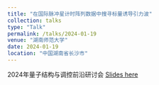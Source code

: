 ```yaml
---
title: "在国际脉冲星计时阵列数据中搜寻标量诱导引力波"
collection: talks
type: "Talk"
permalink: /talks/2024-01-19
venue: "湖南师范大学"
date: 2024-01-19
location: "中国湖南省长沙市"
---
```


2024年量子结构与调控前沿研讨会
[Slides here](./slides/2024-01-19.pdf)